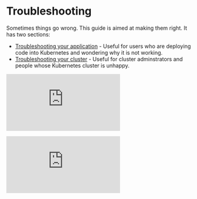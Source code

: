 # Troubleshooting
Sometimes things go wrong.  This guide is aimed at making them right.  It has two sections:
   * [Troubleshooting your application](application-troubleshooting.md) - Useful for users who are deploying code into Kubernetes and wondering why it is not working.
   * [Troubleshooting your cluster](cluster-troubleshooting.md) - Useful for cluster adminstrators and people whose Kubernetes cluster is unhappy.


[![Analytics](https://kubernetes-site.appspot.com/UA-36037335-10/GitHub/docs/troubleshooting.md?pixel)]()


[![Analytics](https://kubernetes-site.appspot.com/UA-36037335-10/GitHub/release-0.20.0/docs/troubleshooting.md?pixel)]()
